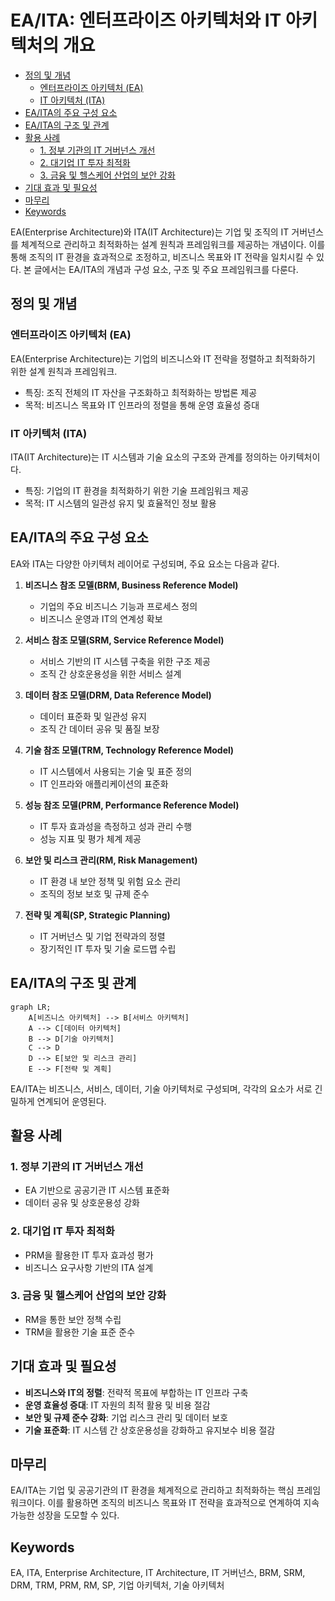 # EA/ITA: 엔터프라이즈 아키텍처와 IT 아키텍처의 개요

<!-- mtoc-start -->

- [정의 및 개념](#정의-및-개념)
  - [엔터프라이즈 아키텍처 (EA)](#엔터프라이즈-아키텍처-ea)
  - [IT 아키텍처 (ITA)](#it-아키텍처-ita)
- [EA/ITA의 주요 구성 요소](#eaita의-주요-구성-요소)
- [EA/ITA의 구조 및 관계](#eaita의-구조-및-관계)
- [활용 사례](#활용-사례)
  - [1. 정부 기관의 IT 거버넌스 개선](#1-정부-기관의-it-거버넌스-개선)
  - [2. 대기업 IT 투자 최적화](#2-대기업-it-투자-최적화)
  - [3. 금융 및 헬스케어 산업의 보안 강화](#3-금융-및-헬스케어-산업의-보안-강화)
- [기대 효과 및 필요성](#기대-효과-및-필요성)
- [마무리](#마무리)
- [Keywords](#keywords)

<!-- mtoc-end -->

EA(Enterprise Architecture)와 ITA(IT Architecture)는 기업 및 조직의 IT 거버넌스를 체계적으로 관리하고 최적화하는 설계 원칙과 프레임워크를 제공하는 개념이다. 이를 통해 조직의 IT 환경을 효과적으로 조정하고, 비즈니스 목표와 IT 전략을 일치시킬 수 있다. 본 글에서는 EA/ITA의 개념과 구성 요소, 구조 및 주요 프레임워크를 다룬다.

## 정의 및 개념

### 엔터프라이즈 아키텍처 (EA)

EA(Enterprise Architecture)는 기업의 비즈니스와 IT 전략을 정렬하고 최적화하기 위한 설계 원칙과 프레임워크.

- 특징: 조직 전체의 IT 자산을 구조화하고 최적화하는 방법론 제공
- 목적: 비즈니스 목표와 IT 인프라의 정렬을 통해 운영 효율성 증대

### IT 아키텍처 (ITA)

ITA(IT Architecture)는 IT 시스템과 기술 요소의 구조와 관계를 정의하는 아키텍처이다.

- 특징: 기업의 IT 환경을 최적화하기 위한 기술 프레임워크 제공
- 목적: IT 시스템의 일관성 유지 및 효율적인 정보 활용

## EA/ITA의 주요 구성 요소

EA와 ITA는 다양한 아키텍처 레이어로 구성되며, 주요 요소는 다음과 같다.

1. **비즈니스 참조 모델(BRM, Business Reference Model)**

   - 기업의 주요 비즈니스 기능과 프로세스 정의
   - 비즈니스 운영과 IT의 연계성 확보

2. **서비스 참조 모델(SRM, Service Reference Model)**

   - 서비스 기반의 IT 시스템 구축을 위한 구조 제공
   - 조직 간 상호운용성을 위한 서비스 설계

3. **데이터 참조 모델(DRM, Data Reference Model)**

   - 데이터 표준화 및 일관성 유지
   - 조직 간 데이터 공유 및 품질 보장

4. **기술 참조 모델(TRM, Technology Reference Model)**

   - IT 시스템에서 사용되는 기술 및 표준 정의
   - IT 인프라와 애플리케이션의 표준화

5. **성능 참조 모델(PRM, Performance Reference Model)**

   - IT 투자 효과성을 측정하고 성과 관리 수행
   - 성능 지표 및 평가 체계 제공

6. **보안 및 리스크 관리(RM, Risk Management)**

   - IT 환경 내 보안 정책 및 위험 요소 관리
   - 조직의 정보 보호 및 규제 준수

7. **전략 및 계획(SP, Strategic Planning)**
   - IT 거버넌스 및 기업 전략과의 정렬
   - 장기적인 IT 투자 및 기술 로드맵 수립

## EA/ITA의 구조 및 관계

```mermaid
graph LR;
    A[비즈니스 아키텍처] --> B[서비스 아키텍처]
    A --> C[데이터 아키텍처]
    B --> D[기술 아키텍처]
    C --> D
    D --> E[보안 및 리스크 관리]
    E --> F[전략 및 계획]
```

EA/ITA는 비즈니스, 서비스, 데이터, 기술 아키텍처로 구성되며, 각각의 요소가 서로 긴밀하게 연계되어 운영된다.

## 활용 사례

### 1. 정부 기관의 IT 거버넌스 개선

- EA 기반으로 공공기관 IT 시스템 표준화
- 데이터 공유 및 상호운용성 강화

### 2. 대기업 IT 투자 최적화

- PRM을 활용한 IT 투자 효과성 평가
- 비즈니스 요구사항 기반의 ITA 설계

### 3. 금융 및 헬스케어 산업의 보안 강화

- RM을 통한 보안 정책 수립
- TRM을 활용한 기술 표준 준수

## 기대 효과 및 필요성

- **비즈니스와 IT의 정렬**: 전략적 목표에 부합하는 IT 인프라 구축
- **운영 효율성 증대**: IT 자원의 최적 활용 및 비용 절감
- **보안 및 규제 준수 강화**: 기업 리스크 관리 및 데이터 보호
- **기술 표준화**: IT 시스템 간 상호운용성을 강화하고 유지보수 비용 절감

## 마무리

EA/ITA는 기업 및 공공기관의 IT 환경을 체계적으로 관리하고 최적화하는 핵심 프레임워크이다. 이를 활용하면 조직의 비즈니스 목표와 IT 전략을 효과적으로 연계하여 지속 가능한 성장을 도모할 수 있다.

## Keywords

EA, ITA, Enterprise Architecture, IT Architecture, IT 거버넌스, BRM, SRM, DRM, TRM, PRM, RM, SP, 기업 아키텍처, 기술 아키텍처
